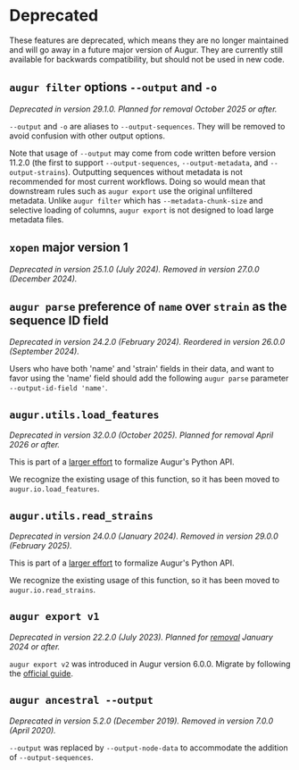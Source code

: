 # Deprecated

These features are deprecated, which means they are no longer maintained and
will go away in a future major version of Augur. They are currently still
available for backwards compatibility, but should not be used in new code.

## `augur filter` options `--output` and `-o`

*Deprecated in version 29.1.0. Planned for removal October 2025 or after.*

`--output` and `-o` are aliases to `--output-sequences`. They will be removed to
avoid confusion with other output options.

Note that usage of `--output` may come from code written before version 11.2.0
(the first to support `--output-sequences`, `--output-metadata`, and
`--output-strains`). Outputting sequences without metadata is not recommended
for most current workflows. Doing so would mean that downstream rules such as
`augur export` use the original unfiltered metadata. Unlike `augur filter` which
has `--metadata-chunk-size` and selective loading of columns, `augur export` is
not designed to load large metadata files.

## `xopen` major version 1

*Deprecated in version 25.1.0 (July 2024). Removed in version 27.0.0 (December 2024).*

## `augur parse` preference of `name` over `strain` as the sequence ID field

*Deprecated in version 24.2.0 (February 2024). Reordered in version 26.0.0 (September 2024).*

Users who have both 'name' and 'strain' fields in their data, and want to favor using the 'name' field should add the following `augur parse` parameter `--output-id-field 'name'`.

## `augur.utils.load_features`

*Deprecated in version 32.0.0 (October 2025). Planned for removal April 2026 or after.*

This is part of a [larger effort](https://github.com/nextstrain/augur/issues/1011)
to formalize Augur's Python API.

We recognize the existing usage of this function, so it has been moved to
`augur.io.load_features`.

## `augur.utils.read_strains`

*Deprecated in version 24.0.0 (January 2024). Removed in version 29.0.0 (February 2025).*

This is part of a [larger effort](https://github.com/nextstrain/augur/issues/1011)
to formalize Augur's Python API.

We recognize the existing usage of this function, so it has been moved to
`augur.io.read_strains`.

## `augur export v1`

*Deprecated in version 22.2.0 (July 2023). Planned for [removal](https://github.com/nextstrain/augur/issues/1266)
January 2024 or after.*

`augur export v2` was introduced in Augur version 6.0.0. Migrate by following
the [official guide](https://docs.nextstrain.org/projects/augur/page/releases/migrating-v5-v6.html).

## `augur ancestral --output`

*Deprecated in version 5.2.0 (December 2019). Removed in version 7.0.0 (April
2020).*

`--output` was replaced by `--output-node-data` to accommodate the addition of
`--output-sequences`.
